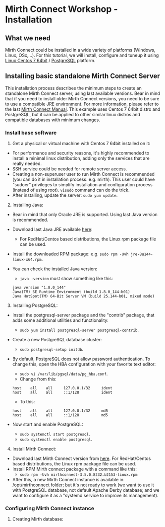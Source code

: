 # Mirth Connect Workshop - Installation

## What we need

Mirth Connect could be installed in a wide variety of platforms (Windows, Linux, OSx,...). For this tutorial, we will install, configure and tuneup it using [Linux Centos 7 64bit](https://www.centos.org) / [PostgreSQL](https://www.postgresql.org) platform.

## Installing basic standalone Mirth Connect Server

This installation process describes the minimum steps to create an standalone Mirth Connect server, using last available versions. Bear in mind that if you need to install older Mirth Connect versions, you need to be sure to use a compatible JRE environment. For more information, please refer to the last [Mirth Connect Manual](https://bridge.nextgen.com/media/3244/mirth-data-sheet-mirth-connect-3-4-user-guide.pdf).
This example uses Centos 7 64bit distro and PostgreSQL, but it can be applied to other similar linux distros and compatible databases with minimum changes.

### Install base software

 1. Get a physical or virtual machine with Centos 7 64bit installed on it:
  * For performance and security reasons, it's highly recommended to install a minimal linux distribution, adding only the services that are really needed.
  * SSH service could be needed for remote server access.
  * Creating a non-superuser user to run Mirth Connect is recommended (you can do it in installation process. e.g. mirth). This user could have "sudoer" privileges to simplify installation and configuration process (instead of using root). `visudo` command can do the trick.
  * After installing, update the server: `sudo yum update`.

 2. Installing Java:
  * Bear in mind that only Oracle JRE is supported. Using last Java version is recommended.
  * Download last Java JRE available [here](http://www.oracle.com/technetwork/java/javase/downloads/index.html):
      * For RedHat/Centos based distributions, the Linux rpm package file can be used.
  * Install the downloaded RPM package: e.g. `sudo rpm -Uvh jre-8u144-linux-x64.rpm`.
  * You can check the installed Java version:
      * `java -version` must show something like this:

    ```
    java version "1.8.0_144"
    Java(TM) SE Runtime Environment (build 1.8.0_144-b01)
    Java HotSpot(TM) 64-Bit Server VM (build 25.144-b01, mixed mode)
    ```

 3. Installing PostgreSQL:
  * Install the postgresql-server package and the "contrib" package, that adds some additional utilities and functionality:
      * `sudo yum install postgresql-server postgresql-contrib`.
  * Create a new PostgreSQL database cluster:
      * `sudo postgresql-setup initdb`.
  * By default, PostgreSQL does not allow password authentication. To change this, open the HBA configuration with your favorite text editor:
      * `sudo vi /var/lib/pgsql/data/pg_hba.conf`.
      * Change from this:

    ```
    host    all    all     127.0.0.1/32     ident
    host    all    all     ::1/128          ident
    ```

    * To this:

    ```
    host    all    all     127.0.0.1/32     md5
    host    all    all     ::1/128          md5
    ```

  * Now start and enable PostgreSQL:
      * `sudo systemctl start postgresql`.
      * `sudo systemctl enable postgresql`.

 4. Install Mirth Connect:
  * Download last Mirth Connect version from [here](https://www.mirth.com/Downloads). For RedHat/Centos based distributions, the Linux rpm package file can be used.
  * Install RPM Mirth connect package with a command like this:
      * `sudo rpm -Uvh mirthconnect-3.5.0.8232.b2153-linux.rpm`
  * After this, a new Mirth Connect instance is available in /opt/mirthconnect folder; but it's not ready to work (we want to use it with PostgreSQL database, not default Apache Derby database; and we want to configure it as a "systemd service to improve its management).

### Configuring Mirth Connect instance

 1. Creating Mirth database:
